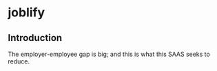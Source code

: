 # joblify

## Introduction
The employer-employee gap is big; and this is what this SAAS seeks to reduce.
